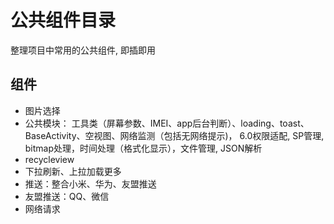 # 公共组件目录
整理项目中常用的公共组件, 即插即用

## 组件
- 图片选择
- 公共模块： 工具类（屏幕参数、IMEI、app后台判断）、loading、toast、BaseActivity、空视图、网络监测（包括无网络提示)， 6.0权限适配, SP管理, bitmap处理，时间处理（格式化显示），文件管理, JSON解析
- recycleview
- 下拉刷新、上拉加载更多
- 推送：整合小米、华为、友盟推送
- 友盟推送：QQ、微信
- 网络请求
